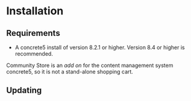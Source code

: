 # Installation

## Requirements

* A concrete5 install of version 8.2.1 or higher. Version 8.4 or higher is recommended.

Community Store is an _add on_ for the content management system concrete5, so it is not a stand-alone shopping cart.



## Updating
